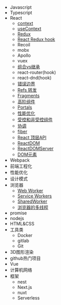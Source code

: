 <!-- - 开始 -->
  <!-- - [概述](/README.md) -->
- Javascript
- Typescript
- React
  - [context](/react/Context.md)
  - [useContext](/react/useContext.md)
  - [Redux](/react/redux.md)
  - [React Redux hook](/react/react-redux.md)
  - Recoil
  - mobx
  - Apollo
  - vuex
  - [组合vs继承](/react/组合vs继承.md)
  - react-router(hook)
  - react-dnd(hook)
  - [错误边界](/react/错误边界.md)
  - [Refs 转发](/react/Refs转发.md)
  - [Fragments](/react/Fragments.md)
  - [高阶组件](/react/高阶组件.md)
  - [Portals](/react/Portals.md)
  - [性能优化](/react/性能优化.md)
  - [受控和非受控组件](/react/受控和非受控组件.md)
  - [协调](/react/协调.md)
  - [fiber](/react/fiber.md)
  - [React 顶层API](/react/apiReference.md)
  - [ReactDOM](/react/ReactDOM.md)
  - [ReactDOMServer](/react/ReactDOMServer.md)
  - [DOM元素](/react/DOM元素.md)
- Webpack
- 前端工程化
- 性能优化
- 设计模式
- 浏览器
  - [Web Worker](/react/webWorker.md)
  - [Service Workers](/react/seviceWorker.md)
  - [SharedWorker](/react/sharedWorker.md)
  - [浏览器的多线程](/react/浏览器的多线程.md)
- promise
- nodejs
- HTML&CSS
- 工具类
  - Docker
  - gitlab
  - Git
- 3D图形渲染
- github热门项目
- Vue
- 计算机网络
- 框架
  - nest
  - Next.js
  - nuxt
  - Serverless

